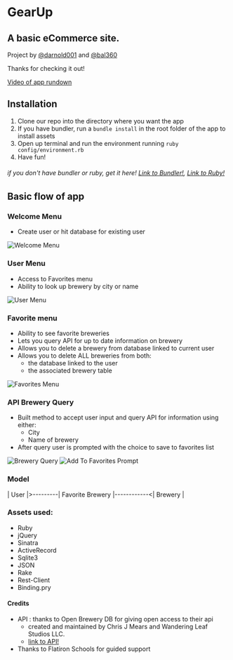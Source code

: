 # GearUp

## A basic eCommerce site.

Project by [@darnold001](https://github.com/darnold001) and [@bal360](https://github.com/bal360)

Thanks for checking it out!

[Video of app rundown](https://www.youtube.com/embed/0mROs3x2Xoc)

## Installation
   1. Clone our repo into the directory where you want the app
   2. If you have bundler, run a ```bundle install``` in the root folder of the app to install assets
   3. Open up terminal and run the environment running ```ruby config/environment.rb```
   4. Have fun!
   
   ###### if you don't have bundler or ruby, get it here! [Link to Bundler!](https://bundler.io/), [Link to Ruby!](https://www.ruby-lang.org/en/downloads/)

## Basic flow of app

### Welcome Menu
   * Create user or hit database for existing user


   ![Welcome Menu](./assets/welcome_menu.png)

### User Menu
   * Access to Favorites menu
   * Ability to look up brewery by city or name


   ![User Menu](./assets/user_menu.png)

### Favorite menu
   * Ability to see favorite breweries
   * Lets you query API for up to date information on brewery
   * Allows you to delete a brewery from database linked to current user
   * Allows you to delete ALL breweries from both:
      * the database linked to the user
      * the associated brewery table


   ![Favorites Menu](./assets/favorites_menu.png)

### API Brewery Query
   * Built method to accept user input and query API for information using either:
      * City
      * Name of brewery
   * After query user is prompted with the choice to save to favorites list


   ![Brewery Query](./assets/API_brewery_query.png)
   ![Add To Favorites Prompt](./assets/add_to_favorites.png)

### Model

   | User |>---------| Favorite Brewery |------------<| Brewery |   

### Assets used:
   * Ruby
   * jQuery
   * Sinatra
   * ActiveRecord
   * Sqlite3
   * JSON
   * Rake
   * Rest-Client
   * Binding.pry

#### Credits
   * API : thanks to Open Brewery DB for giving open access to their api
      * created and maintained by Chris J Mears and Wandering Leaf Studios LLC.
      * [link to API!](https://www.openbrewerydb.org)
   * Thanks to Flatiron Schools for guided support 